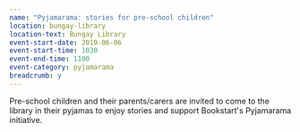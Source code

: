 ```yaml
---
name: "Pyjamarama: stories for pre-school children"
location: bungay-library
location-text: Bungay Library
event-start-date: 2019-06-06
event-start-time: 1030
event-end-time: 1100
event-category: pyjamarama
breadcrumb: y
---
```


Pre-school children and their parents/carers are invited to come to the library in their pyjamas to enjoy stories and support Bookstart's Pyjamarama initiative.
